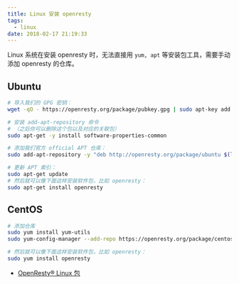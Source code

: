 ```yaml
---
title: Linux 安装 openresty
tags:
  - linux
date: 2018-02-17 21:19:33
---
```



Linux 系统在安装 openresty 时，无法直接用 `yum, apt` 等安装包工具，需要手动添加 openresty 的仓库。
<!-- more --><!-- toc -->
## Ubuntu
```bash
# 导入我们的 GPG 密钥：
wget -qO - https://openresty.org/package/pubkey.gpg | sudo apt-key add -

# 安装 add-apt-repository 命令
# （之后你可以删除这个包以及对应的关联包）
sudo apt-get -y install software-properties-common

# 添加我们官方 official APT 仓库：
sudo add-apt-repository -y "deb http://openresty.org/package/ubuntu $(lsb_release -sc) main"

# 更新 APT 索引：
sudo apt-get update
# 然后就可以像下面这样安装软件包，比如 openresty：
sudo apt-get install openresty
```

## CentOS
```bash
# 添加仓库
sudo yum install yum-utils
sudo yum-config-manager --add-repo https://openresty.org/package/centos/openresty.repo

# 然后就可以像下面这样安装软件包，比如 openresty：
sudo yum install openresty
```

- [OpenResty® Linux 包](https://openresty.org/cn/linux-packages.html)
